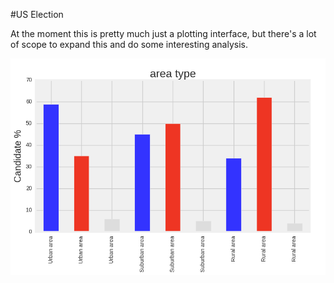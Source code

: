 #US Election

At the moment this is pretty much just a plotting interface, but there's a lot of scope to expand this and do some interesting analysis.

![Area](https://github.com/neal-o-r/us_election/blob/master/area_type.png)

